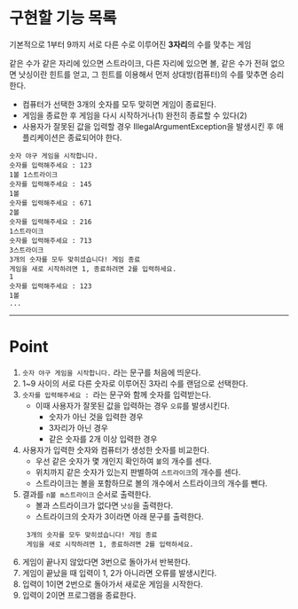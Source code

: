 # 구현할 기능 목록
기본적으로 1부터 9까지 서로 다른 수로 이루어진 **3자리**의 수를 맞추는 게임

같은 수가 같은 자리에 있으면 스트라이크, 다른 자리에 있으면 볼, 같은 수가 전혀 없으면 낫싱이란 힌트를 얻고, 그 힌트를 이용해서 먼저 상대방(컴퓨터)의 수를 맞추면 승리한다.

- 컴퓨터가 선택한 3개의 숫자를 모두 맞히면 게임이 종료된다.
- 게임을 종료한 후 게임을 다시 시작하거나(1) 완전히 종료할 수 있다(2)
- 사용자가 잘못된 값을 입력할 경우 IllegalArgumentException을 발생시킨 후 애플리케이션은 종료되어야 한다.

```
숫자 야구 게임을 시작합니다.
숫자를 입력해주세요 : 123
1볼 1스트라이크
숫자를 입력해주세요 : 145
1볼
숫자를 입력해주세요 : 671
2볼
숫자를 입력해주세요 : 216
1스트라이크
숫자를 입력해주세요 : 713
3스트라이크
3개의 숫자를 모두 맞히셨습니다! 게임 종료
게임을 새로 시작하려면 1, 종료하려면 2를 입력하세요.
1
숫자를 입력해주세요 : 123
1볼
...
```

---

# Point
1. `숫자 야구 게임을 시작합니다.` 라는 문구를 처음에 띄운다.
2. 1~9 사이의 서로 다른 숫자로 이루어진 3자리 수를 랜덤으로 선택한다.
3. `숫자를 입력해주세요 : `라는 문구와 함께 숫자를 입력받는다.
   - 이때 사용자가 잘못된 값을 입력하는 경우 `오류`를 발생시킨다.
     - 숫자가 아닌 것을 입력한 경우
     - 3자리가 아닌 경우
     - 같은 숫자를 2개 이상 입력한 경우
4. 사용자가 입력한 숫자와 컴퓨터가 생성한 숫자를 비교한다.
    - 우선 같은 숫자가 몇 개인지 확인하여 `볼`의 개수를 센다.
    - 위치까지 같은 숫자가 있는지 판별하여 `스트라이크`의 개수를 센다.
    - 스트라이크는 볼을 포함하므로 볼의 개수에서 스트라이크의 개수를 뺀다.
5. 결과를 `n볼 m스트라이크` 순서로 출력한다.
    - 볼과 스트라이크가 없다면 `낫싱`을 출력한다.
    - 스트라이크의 숫자가 3이라면 아래 문구를 출력한다.   
   ```
    3개의 숫자를 모두 맞히셨습니다! 게임 종료
    게임을 새로 시작하려면 1, 종료하려면 2를 입력하세요.
   ```
6. 게임이 끝나지 않았다면 3번으로 돌아가서 반복한다.
7. 게임이 끝났을 때 입력이 1, 2가 아니라면 오류를 발생시킨다.
8. 입력이 1이면 2번으로 돌아가서 새로운 게임을 시작한다.
9. 입력이 2이면 프로그램을 종료한다.